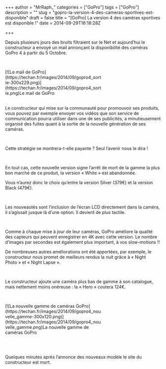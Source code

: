+++
author = "MrRaph_"
categories = ["GoPro"]
tags = ["GoPro"]
description = ""
slug = "gopro-la-version-4-des-cameras-sportives-est-disponible"
draft = false
title = "[GoPro] La version 4 des caméras sportives est disponible !"
date = 2014-09-29T16:18:28Z

+++


Depuis plusieurs jours des bruits filtraient sur le Net et aujourd’hui le constructeur a envoyé un mail annonçant la disponibilité des caméras GoPro 4 à partir du 5 Octobre.  
  
  

<div class="wp-caption aligncenter" id="attachment_115" style="width: 310px">[![Le mail de GoPro](https://techan.fr/images/2014/09/gopro4_sortie-300x229.png)](https://techan.fr/images/2014/09/gopro4_sortie.png)Le mail de GoPro

</div> 

Le constructeur qui mise sur la communauté pour promouvoir ses produits, vous pouvez par exemple envoyer vos vidéos que son service de communication pourra utiliser dans une de ses publicités, a minutieusement organisé des fuites quant à la sortie de la nouvelle génération de ses caméras.

 

Cette stratégie se montrera-t-elle payante ? Seul l’avenir nous le dira !

 

En tout cas, cette nouvelle version signe l’arrêt de mort de la gamme la plus bon marché de ce produit, la version « White » est abandonnée.

Vous n’aurez donc le choix qu’entre la version Silver (379€) et la version Black (479€).

 

Les nouveautés sont l’inclusion de l’écran LCD directement dans la caméra, il s’agissait jusque là d’une option. Il devient de plus tactile.

 

Comme à chaque mise à jour de leur caméras, GoPro améliore la qualité des capteurs qui peuvent enregistrer en 4K avec cette version. Le nombre d’images par secondes est également plus important, à vos slow-motions !!

De nombreuses autres améliorations ont été apportées, par exemple, le constructeur nous promet de meilleurs rendus la nuit grâce à « Night Photo » et « Night Lapse ».

 

Le constructeur ajoute une caméra plus bas de gamme à son catalogue, mais nettement moins onéreuse : la « Hero » coutera 124€.

 

<div class="wp-caption aligncenter" id="attachment_117" style="width: 310px">[![La nouvelle gamme de caméras GoPro](https://techan.fr/images/2014/09/gopro4_nouvelle_gamme-300x120.png)](https://techan.fr/images/2014/09/gopro4_nouvelle_gamme.png)La nouvelle gamme de caméras GoPro

</div> 

 

Quelques minutes après l’annonce des nouveaux modèle le site du constructeur est mort.

 


